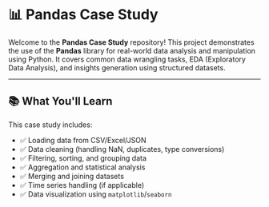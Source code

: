 # 📊 Pandas Case Study

Welcome to the **Pandas Case Study** repository! This project demonstrates the use of the **Pandas** library for real-world data analysis and manipulation using Python. It covers common data wrangling tasks, EDA (Exploratory Data Analysis), and insights generation using structured datasets.

---

## 📚 What You'll Learn

This case study includes:

- ✅ Loading data from CSV/Excel/JSON
- ✅ Data cleaning (handling NaN, duplicates, type conversions)
- ✅ Filtering, sorting, and grouping data
- ✅ Aggregation and statistical analysis
- ✅ Merging and joining datasets
- ✅ Time series handling (if applicable)
- ✅ Data visualization using `matplotlib`/`seaborn`


